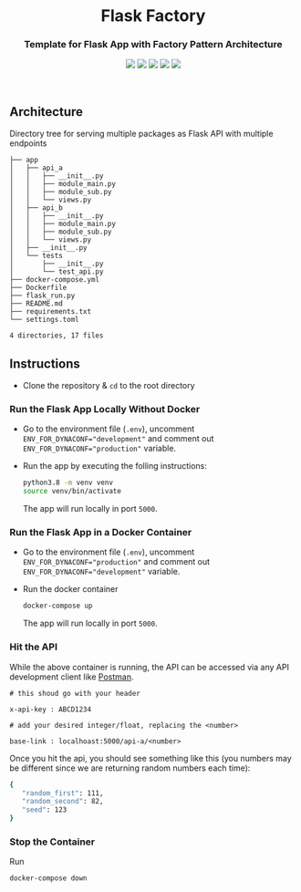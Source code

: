 

<div align="center">
    <h1> Flask Factory </h1>
    <h3>Template for Flask App with Factory Pattern Architecture</h3>
</div>


<div align="center">
    <a href="https://github.com/rednafi/flask-factory/issues"><img src="https://img.shields.io/github/issues/rednafi/pysanity" /></a>
    <a href="https://github.com/rednafi/flask-factory/network/members"><img src="https://img.shields.io/github/forks/rednafi/flask-factory" /></a>
    <a href="https://github.com/rednafi/flask-factory/stargazers"><img src="https://img.shields.io/github/stars/rednafi/flask-factory" /></a>
    <a href="https://github.com/rednafi/flask-factory/stargazers"><img src="https://img.shields.io/badge/code%20style-black-000000.svg" /></a>
    <a href="https://twitter.com/intent/retweet?tweet_id=1222434622442594304"><img src="https://img.shields.io/twitter/url?url=https%3A%2F%2Fgithub.com%2Frednafi%2Fpysanity" /></a>

</div>

<p>&nbsp;</p>

## Architecture

Directory tree for serving multiple packages as Flask API with multiple endpoints

```.
├── app
│   ├── api_a
│   │   ├── __init__.py
│   │   ├── module_main.py
│   │   ├── module_sub.py
│   │   └── views.py
│   ├── api_b
│   │   ├── __init__.py
│   │   ├── module_main.py
│   │   ├── module_sub.py
│   │   └── views.py
│   ├── __init__.py
│   └── tests
│       ├── __init__.py
│       └── test_api.py
├── docker-compose.yml
├── Dockerfile
├── flask_run.py
├── README.md
├── requirements.txt
└── settings.toml

4 directories, 17 files
```
## Instructions

* Clone the repository & `cd` to the root directory

### Run the Flask App Locally Without Docker
* Go to the environment file (`.env`),
uncomment `ENV_FOR_DYNACONF="development"` and comment out `ENV_FOR_DYNACONF="production"` variable.

* Run the app by executing the folling instructions:

    ```bash
    python3.8 -m venv venv
    source venv/bin/activate
    ```
    The app will run locally in port `5000`.

### Run the Flask App in a Docker Container

* Go to the environment file (`.env`),
uncomment `ENV_FOR_DYNACONF="production"` and comment out `ENV_FOR_DYNACONF="development"` variable.

* Run the docker container

    ```bash
    docker-compose up
    ```
    The app will run locally in port `5000`.


### Hit the API

While the above container is running, the API can be accessed via any API development client like [Postman](https://www.getpostman.com/).

```
# this shoud go with your header

x-api-key : ABCD1234

# add your desired integer/float, replacing the <number>

base-link : localhoast:5000/api-a/<number>
```
Once you hit the api, you should see something like this (you numbers may be different since we are returning random numbers each time):

 ```bash
 {
    "random_first": 111,
    "random_second": 82,
    "seed": 123
}
 ```

### Stop the Container
Run

```bash
docker-compose down
```
